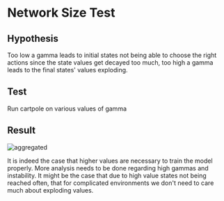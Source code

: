 # Network Size Test

## Hypothesis
Too low a gamma leads to initial states not being able to choose the right actions since the state values get decayed too much, too high a gamma leads to the final states' values exploding.

## Test
Run cartpole on various values of gamma

## Result
![aggregated](./aggregated.png)

It is indeed the case that higher values are necessary to train the model properly. More analysis needs to be done regarding high gammas and instability. It might be the case that due to high value states not being reached often, that for complicated environments we don't need to care much about exploding values.
